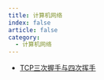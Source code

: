 ```yaml
---
title: 计算机网络
index: false
article: false
category:
  - 计算机网络
---
```



- [TCP三次握手与四次挥手](TCP三次握手与四次挥手.md)

